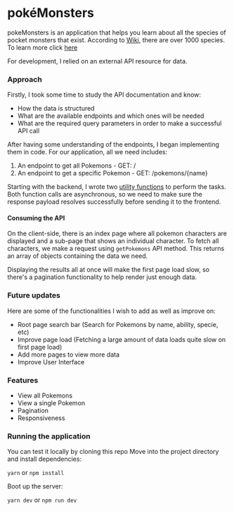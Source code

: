 # pokéMonsters

pokeMonsters is an application that helps you learn about all the species of pocket monsters that exist.
According to [Wiki](https://en.wikipedia.org/wiki/Pok%C3%A9mon), there are over 1000 species.
To learn more click [here](https://en.wikipedia.org/wiki/Pok%C3%A9mon)

For development, I relied on an external API resource for data.

### Approach
Firstly, I took some time to study the API documentation and know:
* How the data is structured
* What are the available endpoints and which ones will be needed
* What are the required query parameters in order to make a successful API call

After having some understanding of the endpoints, I began implementing them in code.
For our application, all we need includes:
1. An endpoint to get all Pokemons - GET: /
2. An endpoint to get a specific Pokemon - GET: /pokemons/{name}

Starting with the backend, I wrote two [utility functions](https://github.com/Shegsdev/pokemonsters/blob/develop/pages/api/pokemon.ts) to perform the tasks.
Both function calls are asynchronous, so we need to make sure the response payload resolves successfully before sending it to the frontend.

#### Consuming the API
On the client-side, there is an index page where all pokemon characters are displayed and a sub-page that shows an individual character.
To fetch all characters, we make a request using `getPokemons` API method. This returns an array of objects containing the data we need.

Displaying the results all at once will make the first page load slow, so there's a pagination functionality to help render just enough data.

### Future updates
Here are some of the functionalities I wish to add as well as improve on:
* Root page search bar (Search for Pokemons by name, ability, specie, etc)
* Improve page load (Fetching a large amount of data loads quite slow on first page load)
* Add more pages to view more data
* Improve User Interface


### Features
* View all Pokemons
* View a single Pokemon
* Pagination
* Responsiveness


### Running the application
You can test it locally by cloning this repo
Move into the project directory and install dependencies:


```yarn``` or ```npm install```

Boot up the server:

```yarn dev``` or ```npm run dev```

